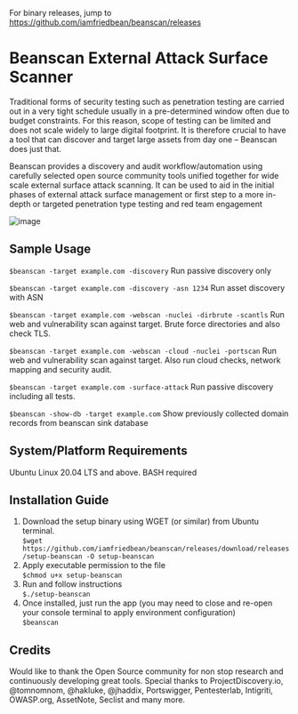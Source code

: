For binary releases, jump to https://github.com/iamfriedbean/beanscan/releases


# Beanscan External Attack Surface Scanner 

Traditional forms of security testing such as penetration testing are carried out in a very tight schedule usually in a pre-determined window often due to budget constraints. For this reason, scope of testing can be limited and does not scale widely to large digital footprint.  It is therefore crucial to have a tool that can discover and target large assets from day one – Beanscan does just that.​

Beanscan provides a discovery and audit workflow/automation using carefully selected open source community tools unified together for wide scale external surface attack scanning. It can be used to aid in the initial phases of external attack surface management or first step to a more in-depth or targeted penetration type testing and red team engagement

![image](https://user-images.githubusercontent.com/121557872/209969325-cced516e-fe10-4654-82de-c55e738bb188.png)


## Sample Usage
`$beanscan -target example.com -discovery`  Run passive discovery only

`$beanscan -target example.com -discovery -asn 1234`  Run asset discovery with ASN 

`$beanscan -target example.com -webscan -nuclei -dirbrute -scantls` Run web and vulnerability scan against target. Brute force directories and also check TLS.

`$beanscan -target example.com -webscan -cloud -nuclei -portscan` Run web and vulnerability scan against target. Also run cloud checks, network mapping and security audit.

`$beanscan -target example.com -surface-attack` Run passive discovery including all tests. 

`$beanscan -show-db -target example.com` Show previously collected domain records from beanscan sink database


## System/Platform Requirements

Ubuntu Linux 20.04 LTS and above.
BASH required

## Installation Guide
1. Download the setup binary using WGET (or similar) from Ubuntu terminal.   
`$wget https://github.com/iamfriedbean/beanscan/releases/download/releases/setup-beanscan -O setup-beanscan`
3. Apply executable permission to the file   
`$chmod u+x setup-beanscan`
4. Run and follow instructions  
`$./setup-beanscan`
5. Once installed, just run the app (you may need to close and re-open your console terminal to apply environment configuration)     
`$beanscan`

## Credits

Would like to thank the Open Source community for non stop research and continuously developing great tools. Special thanks to
ProjectDiscovery.io, @tomnomnom, @hakluke, @jhaddix, Portswigger, Pentesterlab, Intigriti, OWASP.org, AssetNote, Seclist and many more.  
